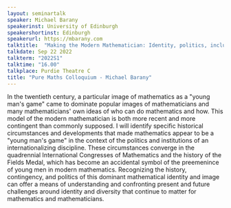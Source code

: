 ```yaml
---
layout: seminartalk
speaker: Michael Barany 
speakerinst: University of Edinburgh
speakershortinst: Edinburgh
speakerurl: https://mbarany.com
talktitle:  "Making the Modern Mathematician: Identity, politics, inclusion, exclusion, and the accidental rise of a \"young man's game.\""
talkdate: Sep 22 2022
talkterm: "2022S1"
talktime: "16.00"
talkplace: Purdie Theatre C
title: "Pure Maths Colloquium - Michael Barany"
---
```


In the twentieth century, a particular image of mathematics as a "young man's game" came to dominate popular images of mathematicians and many mathematicians' own ideas of who can do mathematics and how. This model of the modern mathematician is both more recent and more contingent than commonly supposed. I will identify specific historical circumstances and developments that made mathematics appear to be a "young man's game" in the context of the politics and institutions of an internationalizing discipline. These circumstances converge in the quadrennial International Congresses of Mathematics and the history of the Fields Medal, which has become an accidental symbol of the preemenince of young men in modern mathematics. Recognizing the history, contingency, and politics of this dominant mathematical identity and image can offer a means of understanding and confronting present and future challenges around identity and diversity that continue to matter for mathematics and mathematicians.